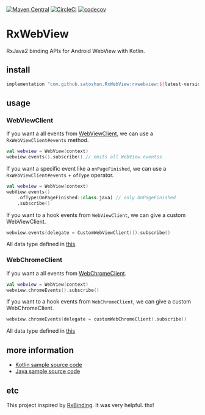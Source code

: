 [![Maven Central](https://maven-badges.herokuapp.com/maven-central/com.github.satoshun.RxWebView/rxwebview/badge.svg)](https://maven-badges.herokuapp.com/maven-central/com.github.satoshun.RxWebView/rxwebview)
[![CircleCI](https://circleci.com/gh/satoshun/RxWebView.svg?style=svg)](https://circleci.com/gh/satoshun/RxWebView)
[![codecov](https://codecov.io/gh/satoshun/RxWebView/branch/master/graph/badge.svg)](https://codecov.io/gh/satoshun/RxWebView)

# RxWebView

RxJava2 binding APIs for Android WebView with Kotlin.

## install

```groovy
implementation "com.github.satoshun.RxWebView:rxwebview:${latest-version}"
```

## usage

### WebViewClient

If you want a all events from [WebViewClient](https://developer.android.com/reference/android/webkit/WebViewClient),
we can use a `RxWebViewClient#events` method.

```kotlin
val webview = WebView(context)
webview.events().subscribe() // emits all WebView eventss
```

If you want a specific event like a `onPageFinished`,
we can use a `RxWebViewClient#events` + `ofType` operator.

```kotlin
val webview = WebView(context)
webView.events()
    .ofType(OnPageFinished::class.java) // only OnPageFinished
    .subscribe()
```

If you want to a hook events from `WebViewClient`, we can give a custom WebViewClient.

```kotlin
webview.events(delegate = CustomWebViewClient()).subscribe()
```

All data type defined in [this](rxwebview/src/main/java/com/github/satoshun/reactivex/webkit/data/RxWebViewClientData.kt).

### WebChromeClient

If you want a all events from [WebChromeClient](https://developer.android.com/reference/android/webkit/WebChromeClient).

```kotlin
val webview = WebView(context)
webview.chromeEvents().subscribe()
```

If you want to a hook events from `WebChromeClient`, we can give a custom WebChromeClient.

```kotlin
webview.chromeEvents(delegate = customWebChromeClient).subscribe()
```

All data type defined in [this](rxwebview/src/main/java/com/github/satoshun/reactivex/webkit/data/RxWebChromeClientData.kt)

## more information

- [Kotlin sample source code](app/src/main/java/com/github/satoshun/reactivex/webkit/example)
- [Java sample source code](app-java/src/main/java/com/github/satoshun/reactivex/webkit/example)

## etc

This project inspired by [RxBinding](https://github.com/JakeWharton/RxBinding). It was very helpful. thx!
